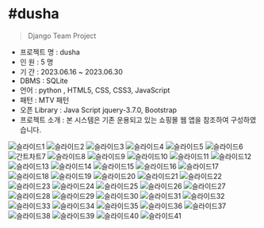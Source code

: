 #dusha
=========
> Django Team Project

- 프로젝트 명 : dusha <br>
- 인 원 : 5 명 <br>
- 기 간 : 2023.06.16 ~ 2023.06.30 <br>
- DBMS : SQLite <br>
- 언어 : python , HTML5, CSS, CSS3, JavaScript <br>
- 패턴 : MTV 패턴 <br>
- 오픈 Library : Java Script jquery-3.7.0, Bootstrap <br>
- 프로젝트 소개 : 본 시스템은 기존 운용되고 있는 쇼핑몰 웹 앱을 참조하여 구성하였습니다.<br>


![슬라이드1](https://github.com/KR-VICTOR-LEE/Django_project_dusha/assets/69022319/900c8500-5a02-4a9e-8f04-b802009ecc75)
![슬라이드2](https://github.com/KR-VICTOR-LEE/Django_project_dusha/assets/69022319/4fffde60-b81e-4703-8f52-27895a387d7b)
![슬라이드3](https://github.com/KR-VICTOR-LEE/Django_project_dusha/assets/69022319/ead35328-f552-4384-890a-c51c1c57c95a)
![슬라이드4](https://github.com/KR-VICTOR-LEE/Django_project_dusha/assets/69022319/6e9cfa2c-9bbd-45de-869b-8228714fdfef)
![슬라이드5](https://github.com/KR-VICTOR-LEE/Django_project_dusha/assets/69022319/4b7e135a-026f-4b98-9bcb-8166ad9a6a37)
![슬라이드6](https://github.com/KR-VICTOR-LEE/Django_project_dusha/assets/69022319/b2deb944-d407-4e61-ad0e-5217d5c10e06)
![간트차트7](https://github.com/KR-VICTOR-LEE/Django_project_dusha/assets/69022319/0fe28634-b752-478f-847e-66cd95d04884)
![슬라이드8](https://github.com/KR-VICTOR-LEE/Django_project_dusha/assets/69022319/f79ba809-b69b-4400-aa61-536eafa499f8)
![슬라이드9](https://github.com/KR-VICTOR-LEE/Django_project_dusha/assets/69022319/c337d96e-221e-49a5-9e7c-dc2f750fbe57)
![슬라이드10](https://github.com/KR-VICTOR-LEE/Django_project_dusha/assets/69022319/5eb16d66-cf9f-4533-b23d-db2eff85079a)
![슬라이드11](https://github.com/KR-VICTOR-LEE/Django_project_dusha/assets/69022319/cf4e840e-80d8-45b0-b929-35174fb65248)
![슬라이드12](https://github.com/KR-VICTOR-LEE/Django_project_dusha/assets/69022319/b08e99c0-383a-4447-8c69-62a49c55ba10)
![슬라이드13](https://github.com/KR-VICTOR-LEE/Django_project_dusha/assets/69022319/7422752f-f5f7-4a0c-91e2-7415899a1284)
![슬라이드14](https://github.com/KR-VICTOR-LEE/Django_project_dusha/assets/69022319/0a193fc5-fc56-425d-8339-66f0cbbc2981)
![슬라이드15](https://github.com/KR-VICTOR-LEE/Django_project_dusha/assets/69022319/8e5c9b2d-4dcd-4157-b18d-b9e2a4a53f4f)
![슬라이드16](https://github.com/KR-VICTOR-LEE/Django_project_dusha/assets/69022319/4e0bec26-911c-45b7-84b7-c374b7acefc3)
![슬라이드17](https://github.com/KR-VICTOR-LEE/Django_project_dusha/assets/69022319/4daefe51-f347-4386-af05-8e1c8035ddc2)
![슬라이드18](https://github.com/KR-VICTOR-LEE/Django_project_dusha/assets/69022319/c8884239-d87e-45ce-9a7a-0e370cc5ec92)
![슬라이드19](https://github.com/KR-VICTOR-LEE/Django_project_dusha/assets/69022319/e36a2f8f-b956-4ecc-ba60-3f4a706b0b8f)
![슬라이드20](https://github.com/KR-VICTOR-LEE/Django_project_dusha/assets/69022319/280da226-4996-4f36-a31a-48905238bfec)
![슬라이드21](https://github.com/KR-VICTOR-LEE/Django_project_dusha/assets/69022319/d88f84c6-6358-4769-98f9-a0e319de5340)
![슬라이드22](https://github.com/KR-VICTOR-LEE/Django_project_dusha/assets/69022319/bab808c5-a41b-49a2-9b41-4639ff6ae4fd)
![슬라이드23](https://github.com/KR-VICTOR-LEE/Django_project_dusha/assets/69022319/0d284e06-c032-4c2f-a0fb-f7679d8bfc89)
![슬라이드24](https://github.com/KR-VICTOR-LEE/Django_project_dusha/assets/69022319/d18f11cf-9c6b-4920-b26d-49f5d7a3e86e)
![슬라이드25](https://github.com/KR-VICTOR-LEE/Django_project_dusha/assets/69022319/73c7f1e8-1723-4e87-84ac-a545b97bbed4)
![슬라이드26](https://github.com/KR-VICTOR-LEE/Django_project_dusha/assets/69022319/d2c9170f-b45b-476c-a551-d09a08baabc0)
![슬라이드27](https://github.com/KR-VICTOR-LEE/Django_project_dusha/assets/69022319/4646a8cf-fafb-4716-8ee4-42ed0fad7c4a)
![슬라이드28](https://github.com/KR-VICTOR-LEE/Django_project_dusha/assets/69022319/0a2b16e5-e17a-4e4b-b55c-2b6127af859a)
![슬라이드29](https://github.com/KR-VICTOR-LEE/Django_project_dusha/assets/69022319/3886d85e-083d-4dae-92a0-f04bccc7d4d7)
![슬라이드30](https://github.com/KR-VICTOR-LEE/Django_project_dusha/assets/69022319/babe43d0-de84-4082-9eb9-9c30afea5834)
![슬라이드31](https://github.com/KR-VICTOR-LEE/Django_project_dusha/assets/69022319/69128f07-dc2b-4d1f-9963-99cc6b190889)
![슬라이드32](https://github.com/KR-VICTOR-LEE/Django_project_dusha/assets/69022319/e2807151-9fb5-4690-a81b-e7f2da263e23)
![슬라이드33](https://github.com/KR-VICTOR-LEE/Django_project_dusha/assets/69022319/3235cc6d-8677-4af6-891c-649d25cd4734)
![슬라이드34](https://github.com/KR-VICTOR-LEE/Django_project_dusha/assets/69022319/77662f52-5bb8-4897-b538-e351817808da)
![슬라이드35](https://github.com/KR-VICTOR-LEE/Django_project_dusha/assets/69022319/3de89cdd-4a71-444a-b6f5-ea68ef6cd90a)
![슬라이드36](https://github.com/KR-VICTOR-LEE/Django_project_dusha/assets/69022319/e21fe9b2-0151-40b9-9b9b-a57fcfcbecd2)
![슬라이드37](https://github.com/KR-VICTOR-LEE/Django_project_dusha/assets/69022319/3d6f5e41-b688-41e9-8b6e-c0214eeed2aa)
![슬라이드38](https://github.com/KR-VICTOR-LEE/Django_project_dusha/assets/69022319/5cec46fd-8d92-4fc9-bd0f-8420ca4655cc)
![슬라이드39](https://github.com/KR-VICTOR-LEE/Django_project_dusha/assets/69022319/8e72b567-9d94-4cd6-a903-530c743b0fbf)
![슬라이드40](https://github.com/KR-VICTOR-LEE/Django_project_dusha/assets/69022319/5ee03c5a-a0ae-4102-8e4f-28ca2453d483)
![슬라이드41](https://github.com/KR-VICTOR-LEE/Django_project_dusha/assets/69022319/7d1c14ad-0fc3-4802-bdce-9272a0fad3f8)



